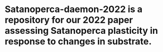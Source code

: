 # Satanoperca-daemon-2022 is a repository for our 2022 paper assessing Satanoperca plasticity in response to changes in substrate.
